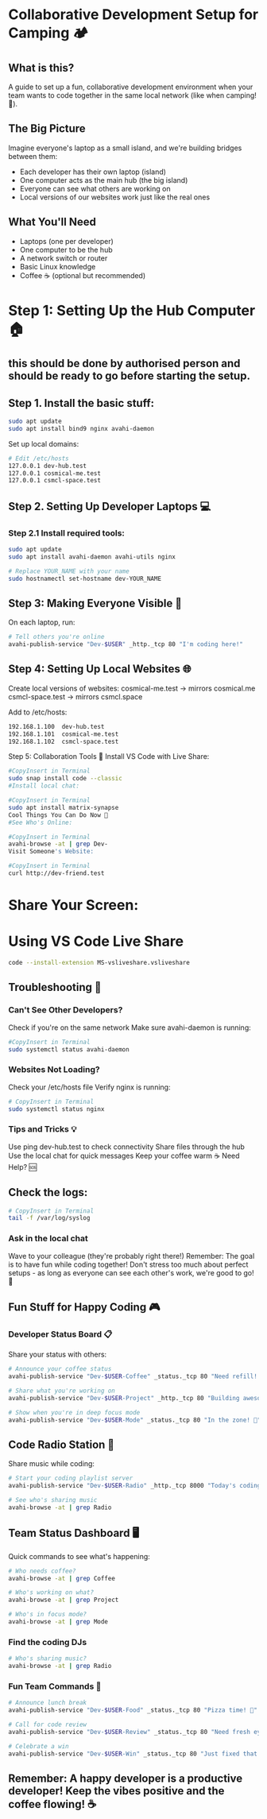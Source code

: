 
# Collaborative Development Setup for Camping 🏕️

## What is this? 
A guide to set up a fun, collaborative development environment when your team wants to code together in the same local network (like when camping! 🌲).

## The Big Picture
Imagine everyone's laptop as a small island, and we're building bridges between them:
- Each developer has their own laptop (island)
- One computer acts as the main hub (the big island)
- Everyone can see what others are working on
- Local versions of our websites work just like the real ones

## What You'll Need
- Laptops (one per developer)
- One computer to be the hub
- A network switch or router
- Basic Linux knowledge
- Coffee ☕ (optional but recommended)

# Step 1: Setting Up the Hub Computer 🏠
## this should be done by authorised person and should be ready to go before starting the setup.

## Step 1. Install the basic stuff:
```bash
sudo apt update
sudo apt install bind9 nginx avahi-daemon
```
Set up local domains:
```bash
# Edit /etc/hosts
127.0.0.1 dev-hub.test
127.0.0.1 cosmical-me.test
127.0.0.1 csmcl-space.test
```

## Step 2. Setting Up Developer Laptops 💻

### Step 2.1 Install required tools:
```bash
sudo apt update
sudo apt install avahi-daemon avahi-utils nginx
```
```bash
# Replace YOUR_NAME with your name
sudo hostnamectl set-hostname dev-YOUR_NAME
```

## Step 3: Making Everyone Visible 👀

On each laptop, run:
```bash
# Tell others you're online
avahi-publish-service "Dev-$USER" _http._tcp 80 "I'm coding here!"
```

## Step 4: Setting Up Local Websites 🌐

Create local versions of websites:
cosmical-me.test → mirrors cosmical.me
csmcl-space.test → mirrors csmcl.space

Add to /etc/hosts:
```bash
192.168.1.100  dev-hub.test
192.168.1.101  cosmical-me.test
192.168.1.102  csmcl-space.test
```
Step 5: Collaboration Tools 🤝
Install VS Code with Live Share:
```bash
#CopyInsert in Terminal
sudo snap install code --classic
#Install local chat:
```
```bash
#CopyInsert in Terminal
sudo apt install matrix-synapse
Cool Things You Can Do Now 🚀
#See Who's Online:
```
```bash
#CopyInsert in Terminal
avahi-browse -at | grep Dev-
Visit Someone's Website:
```
```bash
#CopyInsert in Terminal
curl http://dev-friend.test
```

# Share Your Screen:
# Using VS Code Live Share
```bash
code --install-extension MS-vsliveshare.vsliveshare
```
## Troubleshooting 🔧
### Can't See Other Developers?
Check if you're on the same network
Make sure avahi-daemon is running:
```bash
#CopyInsert in Terminal
sudo systemctl status avahi-daemon
```
### Websites Not Loading?
Check your /etc/hosts file
Verify nginx is running:
```bash
# CopyInsert in Terminal
sudo systemctl status nginx
```
### Tips and Tricks 💡
Use ping dev-hub.test to check connectivity
Share files through the hub
Use the local chat for quick messages
Keep your coffee warm ☕
Need Help? 🆘

## Check the logs:
```bash
# CopyInsert in Terminal
tail -f /var/log/syslog
```
### Ask in the local chat
Wave to your colleague (they're probably right there!)
Remember: The goal is to have fun while coding together! Don't stress too much about perfect setups - as long as everyone can see each other's work, we're good to go! 🎉
 
## Fun Stuff for Happy Coding 🎮

### Developer Status Board 📋
Share your status with others:
```bash
# Announce your coffee status
avahi-publish-service "Dev-$USER-Coffee" _status._tcp 80 "Need refill! ☕"

# Share what you're working on
avahi-publish-service "Dev-$USER-Project" _http._tcp 80 "Building awesome features 🚀"

# Show when you're in deep focus mode
avahi-publish-service "Dev-$USER-Mode" _status._tcp 80 "In the zone! 🎯"
```

## Code Radio Station 🎵
Share music while coding:

```bash
# Start your coding playlist server
avahi-publish-service "Dev-$USER-Radio" _http._tcp 8000 "Today's coding beats 🎵"

# See who's sharing music
avahi-browse -at | grep Radio
```
## Team Status Dashboard 🖥️
Quick commands to see what's happening:

```bash
# Who needs coffee?
avahi-browse -at | grep Coffee

# Who's working on what?
avahi-browse -at | grep Project

# Who's in focus mode?
avahi-browse -at | grep Mode
```

### Find the coding DJs
```bash
# Who's sharing music?
avahi-browse -at | grep Radio
```

### Fun Team Commands 🎲
```bash
# Announce lunch break
avahi-publish-service "Dev-$USER-Food" _status._tcp 80 "Pizza time! 🍕"

# Call for code review
avahi-publish-service "Dev-$USER-Review" _status._tcp 80 "Need fresh eyes 👀"

# Celebrate a win
avahi-publish-service "Dev-$USER-Win" _status._tcp 80 "Just fixed that bug! 🎉"
```
## Remember: A happy developer is a productive developer! Keep the vibes positive and the coffee flowing! ☕️